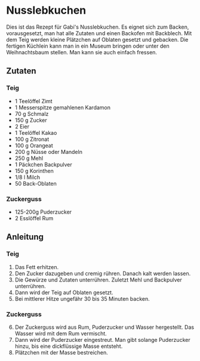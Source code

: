# Nusslebkuchen

Dies ist das Rezept für Gabi's Nusslebkuchen. Es eignet sich zum Backen, vorausgesetzt, man hat alle Zutaten und einen Backofen mit Backblech. Mit dem Teig werden kleine Plätzchen auf Oblaten gesetzt und gebacken. Die fertigen Küchlein kann man in ein Museum bringen oder unter den Weihnachtsbaum stellen. Man kann sie auch einfach fressen.

## Zutaten
### Teig
* 1 Teelöffel Zimt
* 1 Messerspitze gemahlenen Kardamon
* 70 g Schmalz
* 150 g Zucker
* 2 Eier
* 1 Teelöffel Kakao
* 100 g Zitronat
* 100 g Orangeat
* 200 g Nüsse oder Mandeln
* 250 g Mehl
* 1 Päckchen Backpulver
* 150 g Korinthen
* 1/8 l Milch
* 50 Back-Oblaten
### Zuckerguss
* 125-200g Puderzucker
* 2 Esslöffel Rum

## Anleitung
### Teig
1. Das Fett erhitzen.
2. Den Zucker dazugeben und cremig rühren. Danach kalt werden lassen.
3. Die Gewürze und Zutaten unterrühren. Zuletzt Mehl und Backpulver unterrühren.
4. Dann wird der Teig auf Oblaten gesetzt. 
5. Bei mittlerer Hitze ungefähr 30 bis 35 Minuten backen.
### Zuckerguss
6. Der Zuckerguss wird aus Rum, Puderzucker und Wasser hergestellt. Das Wasser wird mit dem Rum vermischt. 
7. Dann wird der Puderzucker eingestreut. Man gibt solange Puderzucker hinzu, bis eine dickflüssige Masse entsteht.
8. Plätzchen mit der Masse bestreichen.

